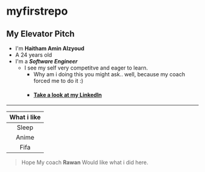 # myfirstrepo

## My Elevator Pitch  
- I'm **Haitham Amin Alzyoud**  
- A 24 years old  
- I'm a ***Software Engineer***  
  - I see my self very competitve and eager to learn.
    * Why am i doing this you might ask.. well, because my coach forced me to do it :)  
    - #### [Take a look at my LinkedIn](linkedin.com/in/haitham-al-zyoud-6a15461b0)
----------
| What i like | 
| :-----------: |
|  Sleep |
| Anime |
| Fifa | 
 
> Hope My coach **Rawan** Would like what i did here.
